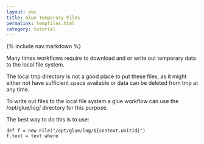 ```yaml
---
layout: doc
title: Glue Temporary Files
permalink: tempfiles.html
category: tutorial
---
```



{% include nav.markdown %}

Many times workflows require to download and or write out temporary data to the local file system.

The local tmp directory is not a good place to put these files, as it might either not have sufficient space
available or data can be deleted from tmp at any time.

To write out files to the local file system a glue workflow can use the /opt/glue/log/<uuid> directory for this purpose.

The best way to do this is to use:

    def f = new File("/opt/glue/log/${context.unitId}")
    f.text = text where
